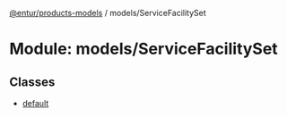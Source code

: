 [@entur/products-models](../README.md) / models/ServiceFacilitySet

# Module: models/ServiceFacilitySet

## Classes

- [default](../classes/models_ServiceFacilitySet.default.md)
